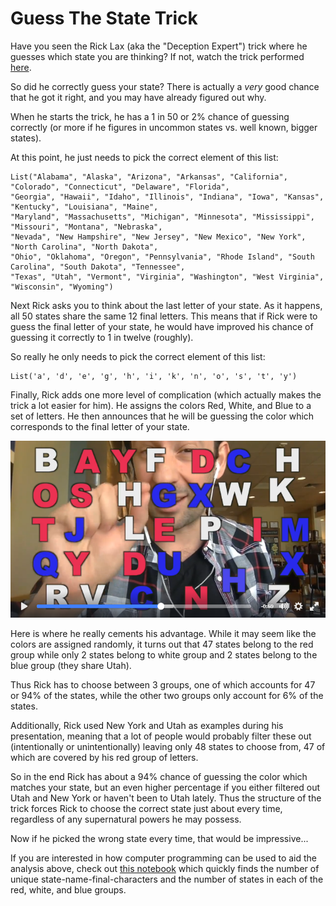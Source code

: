 # Guess The State Trick
Have you seen the Rick Lax (aka the "Deception Expert") trick where he guesses which state you are thinking? If not, watch the trick performed [here](https://www.facebook.com/DeceptionExpert/videos/525098757671982/).

So did he correctly guess your state? There is actually a _very_ good chance that he got it right, and you may have already figured out why.

When he starts the trick, he has a 1 in 50 or 2% chance of guessing correctly (or more if he figures in uncommon states vs. well known, bigger states).

At this point, he just needs to pick the correct element of this list:
```{scala}
List("Alabama", "Alaska", "Arizona", "Arkansas", "California", "Colorado", "Connecticut", "Delaware", "Florida",
"Georgia", "Hawaii", "Idaho", "Illinois", "Indiana", "Iowa", "Kansas", "Kentucky", "Louisiana", "Maine", 
"Maryland", "Massachusetts", "Michigan", "Minnesota", "Mississippi", "Missouri", "Montana", "Nebraska", 
"Nevada", "New Hampshire", "New Jersey", "New Mexico", "New York", "North Carolina", "North Dakota", 
"Ohio", "Oklahoma", "Oregon", "Pennsylvania", "Rhode Island", "South Carolina", "South Dakota", "Tennessee",
"Texas", "Utah", "Vermont", "Virginia", "Washington", "West Virginia", "Wisconsin", "Wyoming")
```

Next Rick asks you to think about the last letter of your state. As it happens, all 50 states share the same 12 final letters. This means that if Rick were to guess the final letter of your state, he would have improved his chance of guessing it correctly to 1 in twelve (roughly). 

So really he only needs to pick the correct element of this list:
```{scala}
List('a', 'd', 'e', 'g', 'h', 'i', 'k', 'n', 'o', 's', 't', 'y')
```

Finally, Rick adds one more level of complication (which actually makes the trick a lot easier for him). He assigns the colors Red, White, and Blue to a set of letters. He then announces that he will be guessing the color which corresponds to the final letter of your state.

![Letter Colors](https://github.com/EvanOman/GuessTheStateTrick/blob/master/colors.PNG)

Here is where he really cements his advantage. While it may seem like the colors are assigned randomly, it turns out that 47 states belong to the red group while only 2 states belong to white group and 2 states belong to the blue group (they share Utah).

Thus Rick has to choose between 3 groups, one of which accounts for 47 or 94% of the states, while the other two groups only account for 6% of the states.

Additionally, Rick used New York and Utah as examples during his presentation, meaning that a lot of people would probably filter these out (intentionally or unintentionally) leaving only 48 states to choose from, 47 of which are covered by his red group of letters.

So in the end Rick has about a 94% chance of guessing the color which matches your state, but an even higher percentage if you either filtered out Utah and New York or haven't been to Utah lately. Thus the structure of the trick forces Rick to choose the correct state just about every time, regardless of any supernatural powers he may possess.

Now if he picked the wrong state every time, that would be impressive...

If you are interested in how computer programming can be used to aid the analysis above, check out [this notebook](https://github.com/EvanOman/GuessTheStateTrick/blob/master/Guess%20The%20State.ipynb) which quickly finds the number of unique state-name-final-characters and the number of states in each of the red, white, and blue groups.

